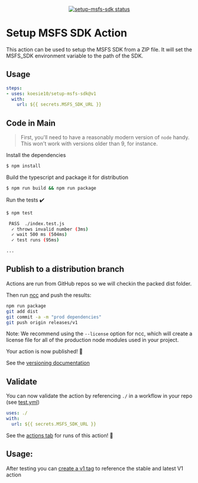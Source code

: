 <p align="center">
  <a href="https://github.com/koesie10/setup-msfs-sdk/actions"><img alt="setup-msfs-sdk status" src="https://github.com/koesie10/setup-msfs-sdk/workflows/build-test/badge.svg"></a>
</p>

# Setup MSFS SDK Action

This action can be used to setup the MSFS SDK from a ZIP file. It will set the MSFS_SDK environment variable to the path
of the SDK.

## Usage

```yaml
steps:
- uses: koesie10/setup-msfs-sdk@v1
  with:
    url: ${{ secrets.MSFS_SDK_URL }}
```

## Code in Main

> First, you'll need to have a reasonably modern version of `node` handy. This won't work with versions older than 9, for instance.

Install the dependencies  
```bash
$ npm install
```

Build the typescript and package it for distribution
```bash
$ npm run build && npm run package
```

Run the tests :heavy_check_mark:  
```bash
$ npm test

 PASS  ./index.test.js
  ✓ throws invalid number (3ms)
  ✓ wait 500 ms (504ms)
  ✓ test runs (95ms)

...
```

## Publish to a distribution branch

Actions are run from GitHub repos so we will checkin the packed dist folder. 

Then run [ncc](https://github.com/zeit/ncc) and push the results:
```bash
npm run package
git add dist
git commit -a -m "prod dependencies"
git push origin releases/v1
```

Note: We recommend using the `--license` option for ncc, which will create a license file for all of the production node modules used in your project.

Your action is now published! :rocket: 

See the [versioning documentation](https://github.com/actions/toolkit/blob/master/docs/action-versioning.md)

## Validate

You can now validate the action by referencing `./` in a workflow in your repo (see [test.yml](.github/workflows/test.yml))

```yaml
uses: ./
with:
  url: ${{ secrets.MSFS_SDK_URL }}
```

See the [actions tab](https://github.com/koesie10/setup-msfs-sdk/actions) for runs of this action! :rocket:

## Usage:

After testing you can [create a v1 tag](https://github.com/actions/toolkit/blob/master/docs/action-versioning.md) to reference the stable and latest V1 action
